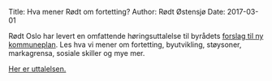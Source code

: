 Title: Hva mener Rødt om fortetting?
Author: Rødt Østensjø
Date: 2017-03-01

Rødt Oslo har levert en omfattende høringsuttalelse til byrådets [forslag til ny kommuneplan](https://www.oslo.kommune.no/politikk-og-administrasjon/politikk/kommuneplan/utkast-til-ny-kommuneplan/). Les hva vi mener om fortetting, byutvikling, støysoner, markagrensa, sosiale skiller og mye mer.

[Her er uttalelsen.]({static}/pdfs/horing_kommuneplan_2017.pdf)